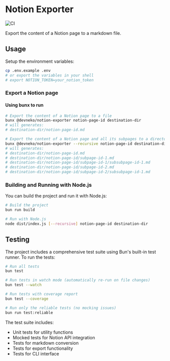 # Notion Exporter

![CI](https://github.com/devneko/notion-exporter/actions/workflows/ci.yml/badge.svg)

Export the content of a Notion page to a markdown file.

## Usage

Setup the environment variables:

```bash
cp .env.example .env
# or export the variables in your shell
# export NOTION_TOKEN=your_notion_token
```

### Export a Notion page

#### Using bunx to run

```bash
# Export the content of a Notion page to a file
bunx @devneko/notion-exporter notion-page-id destination-dir
# will generates:
# destination-dir/notion-page-id.md

# Export the content of a Notion page and all its subpages to a directory
bunx @devneko/notion-exporter --recursive notion-page-id destination-dir
# will generates:
# destination-dir/notion-page-id.md
# destination-dir/notion-page-id/subpage-id-1.md
# destination-dir/notion-page-id/subpage-id-1/subsubpage-id-1.md
# destination-dir/notion-page-id/subpage-id-2.md
# destination-dir/notion-page-id/subpage-id-2/subsubpage-id-1.md
```

### Building and Running with Node.js

You can build the project and run it with Node.js:

```bash
# Build the project
bun run build

# Run with Node.js
node dist/index.js [--recursive] notion-page-id destination-dir
```

## Testing

The project includes a comprehensive test suite using Bun's built-in test runner. To run the tests:

```bash
# Run all tests
bun test

# Run tests in watch mode (automatically re-run on file changes)
bun test --watch

# Run tests with coverage report
bun test --coverage

# Run only the reliable tests (no mocking issues)
bun run test:reliable
```

The test suite includes:

- Unit tests for utility functions
- Mocked tests for Notion API integration
- Tests for markdown conversion
- Tests for export functionality
- Tests for CLI interface
